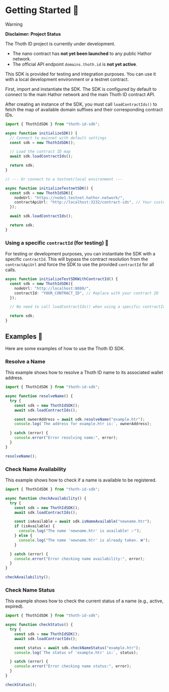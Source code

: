# Getting Started 🚀

> [!WARNING]
> **Disclaimer: Project Status**
>
> The Thoth ID project is currently under development.
> * The nano contract has **not yet been launched** to any public Hathor network.
> * The official API endpoint `domains.thoth.id` is **not yet active**.
>
> This SDK is provided for testing and integration purposes. You can use it with a local development environment or a testnet contract.

First, import and instantiate the SDK. The SDK is configured by default to connect to the main Hathor network and the main Thoth ID contract API.

After creating an instance of the SDK, you must call `loadContractIds()` to fetch the map of available domain suffixes and their corresponding contract IDs.

```typescript
import { ThothIdSDK } from "thoth-id-sdk";

async function initializeSDK() {
  // Connect to mainnet with default settings
  const sdk = new ThothIdSDK();

  // Load the contract ID map
  await sdk.loadContractIds();

  return sdk;
}

// --- Or connect to a testnet/local environment ---

async function initializeTestnetSDK() {
  const sdk = new ThothIdSDK({
    nodeUrl: "https://node1.testnet.hathor.network/",
    contractApiUrl: "http://localhost:3232/contract-ids", // Your custom contract API
  });

  await sdk.loadContractIds();

  return sdk;
}
```

### Using a specific `contractId` (for testing) 🧪

For testing or development purposes, you can instantiate the SDK with a specific `contractId`. This will bypass the contract resolution from the `contractApiUrl` and force the SDK to use the provided `contractId` for all calls.

```typescript
async function initializeTestSDKWithContractId() {
  const sdk = new ThothIdSDK({
    nodeUrl: "http://localhost:8080/",
    contractId: "YOUR_CONTRACT_ID", // Replace with your contract ID
  });

  // No need to call loadContractIds() when using a specific contractId

  return sdk;
}
```

## Examples 📖

Here are some examples of how to use the Thoth ID SDK.

### Resolve a Name

This example shows how to resolve a Thoth ID name to its associated wallet address.

```typescript
import { ThothIdSDK } from "thoth-id-sdk";

async function resolveName() {
  try {
    const sdk = new ThothIdSDK();
    await sdk.loadContractIds();

    const ownerAddress = await sdk.resolveName("example.htr");
    console.log(`The address for example.htr is:`, ownerAddress);

  } catch (error) {
    console.error("Error resolving name:", error);
  }
}

resolveName();
```

### Check Name Availability

This example shows how to check if a name is available to be registered.

```typescript
import { ThothIdSDK } from "thoth-id-sdk";

async function checkAvailability() {
  try {
    const sdk = new ThothIdSDK();
    await sdk.loadContractIds();

    const isAvailable = await sdk.isNameAvailable("newname.htr");
    if (isAvailable) {
      console.log("The name 'newname.htr' is available! ✅");
    } else {
      console.log("The name 'newname.htr' is already taken. ❌");
    }

  } catch (error) {
    console.error("Error checking name availability:", error);
  }
}

checkAvailability();
```

### Check Name Status

This example shows how to check the current status of a name (e.g., active, expired).

```typescript
import { ThothIdSDK } from "thoth-id-sdk";

async function checkStatus() {
  try {
    const sdk = new ThothIdSDK();
    await sdk.loadContractIds();

    const status = await sdk.checkNameStatus("example.htr");
    console.log(`The status of 'example.htr' is:`, status);

  } catch (error) {
    console.error("Error checking name status:", error);
  }
}

checkStatus();
```